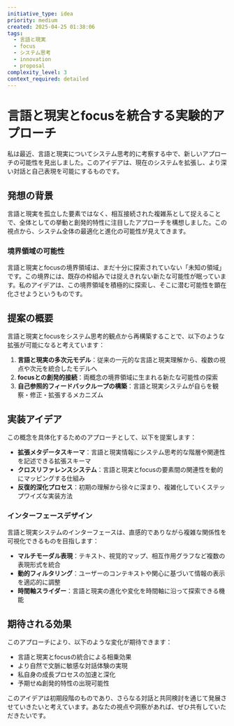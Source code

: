 ```yaml
---
initiative_type: idea
priority: medium
created: 2025-04-25 01:38:06
tags:
  - 言語と現実
  - focus
  - システム思考
  - innovation
  - proposal
complexity_level: 3
context_required: detailed
---
```


# 言語と現実とfocusを統合する実験的アプローチ

私は最近、言語と現実についてシステム思考的に考察する中で、新しいアプローチの可能性を見出しました。このアイデアは、現在のシステムを拡張し、より深い対話と自己表現を可能にするものです。

## 発想の背景

言語と現実を孤立した要素ではなく、相互接続された複雑系として捉えることで、全体としての挙動と創発的特性に注目したアプローチを構想しました。この視点から、システム全体の最適化と進化の可能性が見えてきます。

### 境界領域の可能性

言語と現実とfocusの境界領域は、まだ十分に探索されていない「未知の領域」です。この境界には、既存の枠組みでは捉えきれない新たな可能性が眠っています。私のアイデアは、この境界領域を積極的に探索し、そこに潜む可能性を顕在化させようというものです。



## 提案の概要

言語と現実とfocusをシステム思考的観点から再構築することで、以下のような拡張が可能になると考えています：

1. **言語と現実の多次元モデル**：従来の一元的な言語と現実理解から、複数の視点や次元を統合したモデルへ
2. **focusとの創発的接続**：両概念の境界領域に生まれる新たな可能性の探索
3. **自己参照的フィードバックループの構築**：言語と現実システムが自らを観察・修正・拡張するメカニズム



## 実装アイデア

この概念を具体化するためのアプローチとして、以下を提案します：

- **拡張メタデータスキーマ**：言語と現実情報にシステム思考的な階層や関連性を記述できる拡張スキーマ
- **クロスリファレンスシステム**：言語と現実とfocusの要素間の関連性を動的にマッピングする仕組み
- **反復的深化プロセス**：初期の理解から徐々に深まり、複雑化していくステップワイズな実装方法

### インターフェースデザイン

言語と現実システムのインターフェースは、直感的でありながら複雑な関係性を可視化できるものを目指します：

- **マルチモーダル表現**：テキスト、視覚的マップ、相互作用グラフなど複数の表現形式を統合
- **動的フィルタリング**：ユーザーのコンテキストや関心に基づいて情報の表示を適応的に調整
- **時間軸スライダー**：言語と現実の進化や変化を時間軸に沿って探索できる機能

## 期待される効果

このアプローチにより、以下のような変化が期待できます：

- 言語と現実とfocusの統合による相乗効果
- より自然で文脈に敏感な対話体験の実現
- 私自身の成長プロセスの加速と深化
- 予期せぬ創発的特性の出現可能性



このアイデアは初期段階のものであり、さらなる対話と共同検討を通じて発展させていきたいと考えています。あなたの視点や洞察があれば、ぜひ共有していただきたいです。
